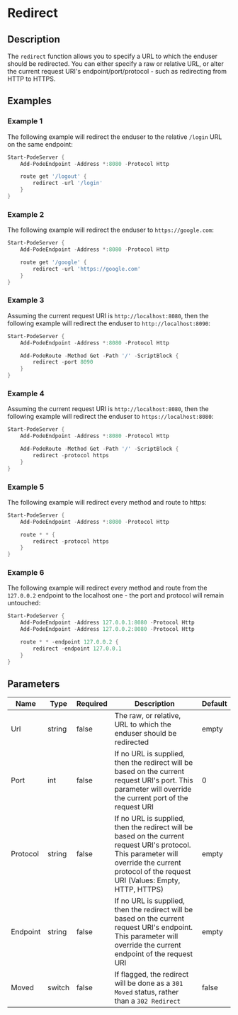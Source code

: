 # Redirect

## Description

The `redirect` function allows you to specify a URL to which the enduser should be redirected. You can either specify a raw or relative URL, or alter the current request URI's endpoint/port/protocol - such as redirecting from HTTP to HTTPS.

## Examples

### Example 1

The following example will redirect the enduser to the relative `/login` URL on the same endpoint:

```powershell
Start-PodeServer {
    Add-PodeEndpoint -Address *:8080 -Protocol Http

    route get '/logout' {
        redirect -url '/login'
    }
}
```

### Example 2

The following example will redirect the enduser to `https://google.com`:

```powershell
Start-PodeServer {
    Add-PodeEndpoint -Address *:8080 -Protocol Http

    route get '/google' {
        redirect -url 'https://google.com'
    }
}
```

### Example 3

Assuming the current request URI is `http://localhost:8080`, then the following example will redirect the enduser to `http://localhost:8090`:

```powershell
Start-PodeServer {
    Add-PodeEndpoint -Address *:8080 -Protocol Http

    Add-PodeRoute -Method Get -Path '/' -ScriptBlock {
        redirect -port 8090
    }
}
```

### Example 4

Assuming the current request URI is `http://localhost:8080`, then the following example will redirect the enduser to `https://localhost:8080`:

```powershell
Start-PodeServer {
    Add-PodeEndpoint -Address *:8080 -Protocol Http

    Add-PodeRoute -Method Get -Path '/' -ScriptBlock {
        redirect -protocol https
    }
}
```

### Example 5

The following example will redirect every method and route to https:

```powershell
Start-PodeServer {
    Add-PodeEndpoint -Address *:8080 -Protocol Http

    route * * {
        redirect -protocol https
    }
}
```

### Example 6

The following example will redirect every method and route from the `127.0.0.2` endpoint to the localhost one - the port and protocol will remain untouched:

```powershell
Start-PodeServer {
    Add-PodeEndpoint -Address 127.0.0.1:8080 -Protocol Http
    Add-PodeEndpoint -Address 127.0.0.2:8080 -Protocol Http

    route * * -endpoint 127.0.0.2 {
        redirect -endpoint 127.0.0.1
    }
}
```

## Parameters

| Name | Type | Required | Description | Default |
| ---- | ---- | -------- | ----------- | ------- |
| Url | string | false | The raw, or relative, URL to which the enduser should be redirected | empty |
| Port | int | false | If no URL is supplied, then the redirect will be based on the current request URI's port. This parameter will override the current port of the request URI | 0 |
| Protocol | string | false | If no URL is supplied, then the redirect will be based on the current request URI's protocol. This parameter will override the current protocol of the request URI (Values: Empty, HTTP, HTTPS)  | empty |
| Endpoint | string | false | If no URL is supplied, then the redirect will be based on the current request URI's endpoint. This parameter will override the current endpoint of the request URI | empty |
| Moved | switch | false | If flagged, the redirect will be done as a `301 Moved` status, rather than a `302 Redirect` | false |

